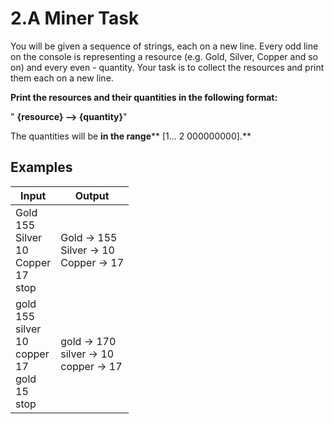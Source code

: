 ﻿
# 2.A Miner Task

You will be given a sequence of strings, each on a new line. Every odd line on the console is representing a resource (e.g. Gold, Silver, Copper and so on) and every even - quantity. Your task is to collect the resources and print them each on a new line.

**Print the resources and their quantities in the following format:**

" **\{resource} –\> \{quantity}**"

The quantities will be **in the range**** [1… 2 000000000].**

## Examples

| **Input** | **Output** |
| --- | --- |
| Gold<br>155<br>Silver<br>10<br>Copper<br>17<br>stop | Gold -\> 155<br>Silver -\> 10<br>Copper -\> 17 |
 | gold<br>155<br>silver<br>10<br>copper<br>17<br>gold<br>15<br>stop | gold -\> 170<br>silver -\> 10<br>copper -\> 17 | 